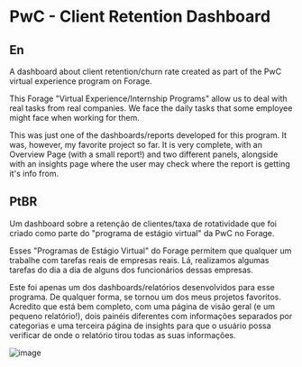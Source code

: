 # PwC - Client Retention Dashboard

## En

A dashboard about client retention/churn rate created as part of the PwC virtual experience program on Forage.

This Forage "Virtual Experience/Internship Programs" allow us to deal with real tasks from real companies. We face the daily tasks that some employee might face when working for them.

This was just one of the dashboards/reports developed for this program. It was, however, my favorite project so far.
It is very complete, with an Overview Page (with a small report!) and two different panels, alongside with an insights page where the user may check where the report is getting it's info from.

## PtBR

Um dashboard sobre a retenção de clientes/taxa de rotatividade que foi criado como parte do "programa de estágio virtual" da PwC no Forage.

Esses "Programas de Estágio Virtual" do Forage permitem que qualquer um trabalhe com tarefas reais de empresas reais. Lá, realizamos algumas tarefas do dia a dia de alguns dos funcionários dessas empresas.

Este foi apenas um dos dashboards/relatórios desenvolvidos para esse programa. De qualquer forma, se tornou um dos meus projetos favoritos. Acredito que está bem completo, com uma página de visão geral (e um pequeno relatório!), dois painéis diferentes com informações separados por categorias e uma terceira página de insights para que o usuário possa verificar de onde o relatório tirou todas as suas informações.


![image](https://github.com/matheusaraujotrd/PwC-ClientRetention-Dashboard/assets/75196977/1436f0b5-c53c-4d9a-aadc-0962d4c3be59)
